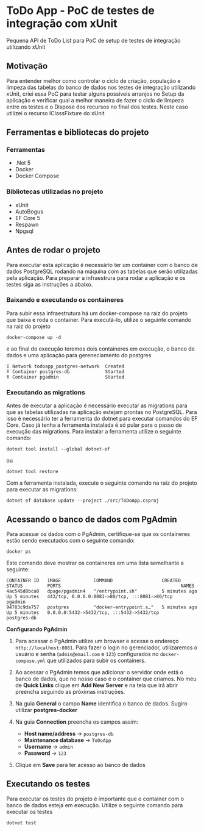 # ToDo App - PoC de testes de integração com xUnit

Pequena API de ToDo List para PoC de setup de testes de integração utilizando xUnit

## Motivação

Para entender melhor como controlar o ciclo de criação, população e limpeza das tabelas do banco de dados nos testes de integração utilizando xUnit, criei essa PoC para testar alguns possíveis arranjos no Setup da aplicação e verificar qual a melhor maneira de fazer o ciclo de limpeza entre os testes e o Dispose dos recursos no final dos testes. Neste caso utilizei o recurso IClassFixture do xUnit

## Ferramentas e bibliotecas do projeto

### Ferramentas

-   .Net 5
-   Docker
-   Docker Compose

### Bibliotecas utilizadas no projeto

-   xUnit
-   AutoBogus
-   EF Core 5
-   Respawn
-   Npgsql

## Antes de rodar o projeto

Para executar esta aplicação é necessário ter um container com o banco de dados PostgreSQL rodando na máquina com as tabelas que serão utilizadas pela aplicação. Para preparar a infraestrura para rodar a aplicação e os testes siga as instruções a abaixo.

### Baixando e executando os containeres

Para subir essa infraestrutura há um docker-compose na raiz do projeto que baixa e roda o container. Para executá-lo, utilize o seguinte comando na raiz do projeto

```shell
docker-compose up -d
```

e ao final do execução teremos dois containeres em execução, o banco de dados e uma aplicação para gereneciamento do postgres

```
⠿ Network todoapp_postgres-network  Created
⠿ Container postgres-db             Started
⠿ Container pgadmin                 Started
```

### Executando as migrations

Antes de executar a aplicação é necessário executar as migrations para que as tabelas utilizadas na aplicação estejam prontas no PostgreSQL. Para isso é necessário ter a ferramenta do dotnet para executar comandos do EF Core. Caso já tenha a ferramenta instalada é só pular para o passo de execução das migrations. Para instalar a ferramenta utilize o seguinte comando:

```shell
dotnet tool install --global dotnet-ef
```

ou

```shell
dotnet tool restore
```

Com a ferramenta instalada, execute o seguinte comando na raiz do projeto para executar as migrations:

```shell
dotnet ef database update --project ./src/ToDoApp.csproj
```

## Acessando o banco de dados com PgAdmin

Para acessar os dados com o PgAdmin, certifique-se que os containeres estão sendo executados com o seguinte comando:

```shell
docker ps
```

Este comando deve mostrar os containeres em uma lista semelhante a seguinte:

```shell
CONTAINER ID   IMAGE            COMMAND                  CREATED         STATUS         PORTS                                            NAMES
4ac545d8bca0   dpage/pgadmin4   "/entrypoint.sh"         5 minutes ago   Up 5 minutes   443/tcp, 0.0.0.0:8081->80/tcp, :::8081->80/tcp   pgadmin
94783c9da757   postgres         "docker-entrypoint.s…"   5 minutes ago   Up 5 minutes   0.0.0.0:5432->5432/tcp, :::5432->5432/tcp        postgres-db
```

**Configurando PgAdmin**

1. Para acessar o PgAdmin utilize um browser e acesse o endereço `http://localhost:8081`. Para fazer o login no gerenciador, utilizaremos o usuário e senha (`admin@email.com` e `123`) configurados no `docker-compose.yml` que utilizados para subir os containers.

2. Ao acessar o PgAdmin temos que adicionar o servidor onde está o banco de dados, que no nosso caso é o container que criamos. No meu de **Quick Links** clique em **Add New Server** e na tela que irá abrir preencha seguindo as próximas instruções.

3. Na guia **General** o campo **Name** identifica o banco de dados. Sugiro utilizar **postgres-docker**

4. Na guia **Connection** preencha os campos assim:

    - **Host name/address** -> `postgres-db`
    - **Maintenance database** -> `ToDoApp`
    - **Username** -> `admin`
    - **Password** -> `123`

5. Clique em **Save** para ter acesso ao banco de dados

## Executando os testes

Para executar os testes do projeto é importante que o container com o banco de dados esteja em execução. Utilize o seguinte comando para executar os testes

```shell
dotnet test
```
